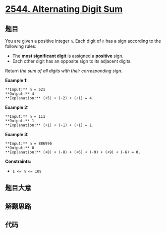 # [2544. Alternating Digit Sum](https://leetcode.com/problems/alternating-digit-sum)

## 题目

You are given a positive integer `n`. Each digit of `n` has a sign according
to the following rules:

  * The **most significant digit** is assigned a **positive** sign.
  * Each other digit has an opposite sign to its adjacent digits.

Return _the sum of all digits with their corresponding sign_.



**Example 1:**

    
    
    **Input:** n = 521
    **Output:** 4
    **Explanation:** (+5) + (-2) + (+1) = 4.
    

**Example 2:**

    
    
    **Input:** n = 111
    **Output:** 1
    **Explanation:** (+1) + (-1) + (+1) = 1.
    

**Example 3:**

    
    
    **Input:** n = 886996
    **Output:** 0
    **Explanation:** (+8) + (-8) + (+6) + (-9) + (+9) + (-6) = 0.
    



**Constraints:**

  * `1 <= n <= 109`




## 题目大意

## 解题思路

## 代码

```javascript

```

